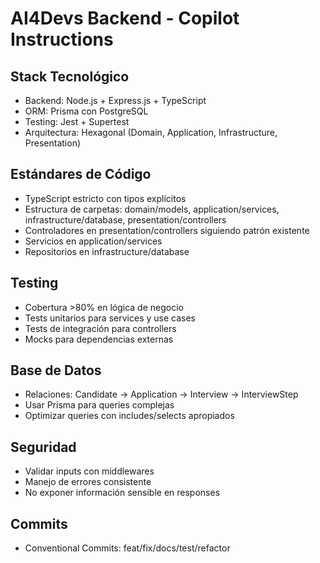 # AI4Devs Backend - Copilot Instructions

## Stack Tecnológico
- Backend: Node.js + Express.js + TypeScript
- ORM: Prisma con PostgreSQL
- Testing: Jest + Supertest
- Arquitectura: Hexagonal (Domain, Application, Infrastructure, Presentation)

## Estándares de Código
- TypeScript estricto con tipos explícitos
- Estructura de carpetas: domain/models, application/services, infrastructure/database, presentation/controllers
- Controladores en presentation/controllers siguiendo patrón existente
- Servicios en application/services
- Repositorios en infrastructure/database

## Testing
- Cobertura >80% en lógica de negocio
- Tests unitarios para services y use cases
- Tests de integración para controllers
- Mocks para dependencias externas

## Base de Datos
- Relaciones: Candidate -> Application -> Interview -> InterviewStep
- Usar Prisma para queries complejas
- Optimizar queries con includes/selects apropiados

## Seguridad
- Validar inputs con middlewares
- Manejo de errores consistente
- No exponer información sensible en responses

## Commits
- Conventional Commits: feat/fix/docs/test/refactor
